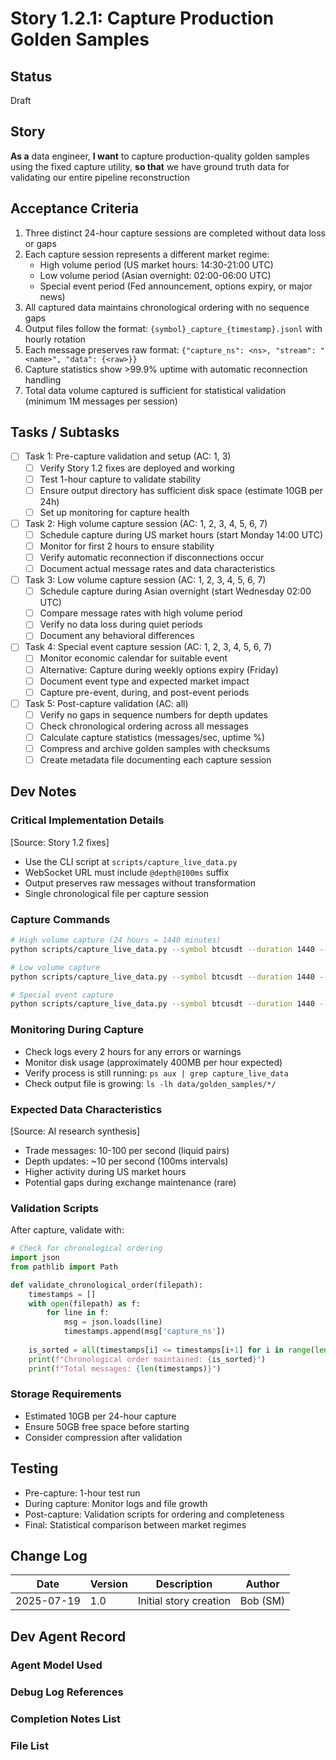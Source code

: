 # Story 1.2.1: Capture Production Golden Samples

## Status
Draft

## Story
**As a** data engineer,
**I want** to capture production-quality golden samples using the fixed capture utility,
**so that** we have ground truth data for validating our entire pipeline reconstruction

## Acceptance Criteria
1. Three distinct 24-hour capture sessions are completed without data loss or gaps
2. Each capture session represents a different market regime:
   - High volume period (US market hours: 14:30-21:00 UTC)
   - Low volume period (Asian overnight: 02:00-06:00 UTC)
   - Special event period (Fed announcement, options expiry, or major news)
3. All captured data maintains chronological ordering with no sequence gaps
4. Output files follow the format: `{symbol}_capture_{timestamp}.jsonl` with hourly rotation
5. Each message preserves raw format: `{"capture_ns": <ns>, "stream": "<name>", "data": {<raw>}}`
6. Capture statistics show >99.9% uptime with automatic reconnection handling
7. Total data volume captured is sufficient for statistical validation (minimum 1M messages per session)

## Tasks / Subtasks
- [ ] Task 1: Pre-capture validation and setup (AC: 1, 3)
  - [ ] Verify Story 1.2 fixes are deployed and working
  - [ ] Test 1-hour capture to validate stability
  - [ ] Ensure output directory has sufficient disk space (estimate 10GB per 24h)
  - [ ] Set up monitoring for capture health
- [ ] Task 2: High volume capture session (AC: 1, 2, 3, 4, 5, 6, 7)
  - [ ] Schedule capture during US market hours (start Monday 14:00 UTC)
  - [ ] Monitor for first 2 hours to ensure stability
  - [ ] Verify automatic reconnection if disconnections occur
  - [ ] Document actual message rates and data characteristics
- [ ] Task 3: Low volume capture session (AC: 1, 2, 3, 4, 5, 6, 7)
  - [ ] Schedule capture during Asian overnight (start Wednesday 02:00 UTC)
  - [ ] Compare message rates with high volume period
  - [ ] Verify no data loss during quiet periods
  - [ ] Document any behavioral differences
- [ ] Task 4: Special event capture session (AC: 1, 2, 3, 4, 5, 6, 7)
  - [ ] Monitor economic calendar for suitable event
  - [ ] Alternative: Capture during weekly options expiry (Friday)
  - [ ] Document event type and expected market impact
  - [ ] Capture pre-event, during, and post-event periods
- [ ] Task 5: Post-capture validation (AC: all)
  - [ ] Verify no gaps in sequence numbers for depth updates
  - [ ] Check chronological ordering across all messages
  - [ ] Calculate capture statistics (messages/sec, uptime %)
  - [ ] Compress and archive golden samples with checksums
  - [ ] Create metadata file documenting each capture session

## Dev Notes

### Critical Implementation Details
[Source: Story 1.2 fixes]
- Use the CLI script at `scripts/capture_live_data.py`
- WebSocket URL must include `@depth@100ms` suffix
- Output preserves raw messages without transformation
- Single chronological file per capture session

### Capture Commands
```bash
# High volume capture (24 hours = 1440 minutes)
python scripts/capture_live_data.py --symbol btcusdt --duration 1440 --output-dir data/golden_samples/high_volume

# Low volume capture
python scripts/capture_live_data.py --symbol btcusdt --duration 1440 --output-dir data/golden_samples/low_volume

# Special event capture
python scripts/capture_live_data.py --symbol btcusdt --duration 1440 --output-dir data/golden_samples/special_event
```

### Monitoring During Capture
- Check logs every 2 hours for any errors or warnings
- Monitor disk usage (approximately 400MB per hour expected)
- Verify process is still running: `ps aux | grep capture_live_data`
- Check output file is growing: `ls -lh data/golden_samples/*/`

### Expected Data Characteristics
[Source: AI research synthesis]
- Trade messages: 10-100 per second (liquid pairs)
- Depth updates: ~10 per second (100ms intervals)
- Higher activity during US market hours
- Potential gaps during exchange maintenance (rare)

### Validation Scripts
After capture, validate with:
```python
# Check for chronological ordering
import json
from pathlib import Path

def validate_chronological_order(filepath):
    timestamps = []
    with open(filepath) as f:
        for line in f:
            msg = json.loads(line)
            timestamps.append(msg['capture_ns'])
    
    is_sorted = all(timestamps[i] <= timestamps[i+1] for i in range(len(timestamps)-1))
    print(f"Chronological order maintained: {is_sorted}")
    print(f"Total messages: {len(timestamps)}")
```

### Storage Requirements
- Estimated 10GB per 24-hour capture
- Ensure 50GB free space before starting
- Consider compression after validation

## Testing
- Pre-capture: 1-hour test run
- During capture: Monitor logs and file growth
- Post-capture: Validation scripts for ordering and completeness
- Final: Statistical comparison between market regimes

## Change Log
| Date | Version | Description | Author |
|------|---------|-------------|--------|
| 2025-07-19 | 1.0 | Initial story creation | Bob (SM) |

## Dev Agent Record

### Agent Model Used

### Debug Log References

### Completion Notes List

### File List